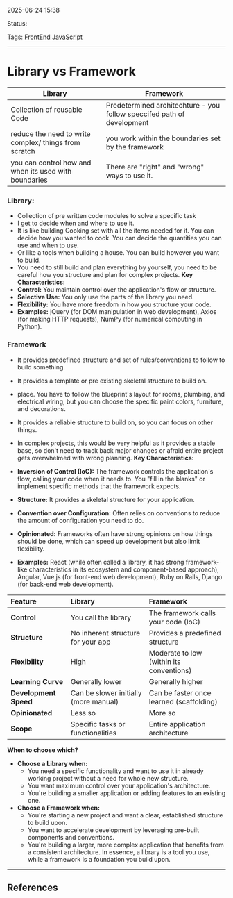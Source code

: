 
2025-06-24 15:38

Status:

Tags: [FrontEnd](../../3%20-%20Tags/FrontEnd.md) [JavaScript](../../3%20-%20Tags/JavaScript.md)

---
# Library vs Framework
| Library                                               | Framework                                                              |
| ----------------------------------------------------- | ---------------------------------------------------------------------- |
| Collection of reusable Code                           | Predetermined architechture - you follow speccifed path of development |
| reduce the need to write complex/ things from scratch | you work within the boundaries set by the framework                    |
| you can control how and when its used with boundaries | There are "right" and "wrong" ways to use it.                          |
### Library:
- Collection of pre written code modules to solve a specific task
- I get to decide when and where to use it.
- It is like building Cooking set with all the items needed for it. You can decide how you wanted to cook. You can decide the quantities you can use and when to use.
- Or like a tools when building a house. You can build however you want to build.
- You need to still build and plan everything by yourself, you need to be careful how you structure and plan for complex projects.
**Key Characteristics:**
- **Control:** You maintain control over the application's flow or structure.
- **Selective Use:** You only use the parts of the library you need.
- **Flexibility:** You have more freedom in how you structure your code.
- **Examples:** jQuery (for DOM manipulation in web development), Axios (for making HTTP requests), NumPy (for numerical computing in Python).
### Framework
- It provides predefined structure and set of rules/conventions to follow to build something.
- It provides a template or pre existing skeletal structure to build on.
- place. You have to follow the blueprint's layout for rooms, plumbing, and electrical wiring, but you can choose the specific paint colors, furniture, and decorations.
- It provides a reliable structure to build on, so you can focus on other things.
- In complex projects, this would be very helpful as it provides a stable base, so don't need to track back major changes or afraid entire project gets overwhelmed with wrong planning.
**Key Characteristics:**

- **Inversion of Control (IoC):** The framework controls the application's flow, calling your code when it needs to. You "fill in the blanks" or implement specific methods that the framework expects.
- **Structure:** It provides a skeletal structure for your application.
- **Convention over Configuration:** Often relies on conventions to reduce the amount of configuration you need to do.
- **Opinionated:** Frameworks often have strong opinions on how things should be done, which can speed up development but also limit flexibility.
- **Examples:** React (while often called a library, it has strong framework-like characteristics in its ecosystem and component-based approach), Angular, Vue.js (for front-end web development), Ruby on Rails, Django (for back-end web development).

| Feature               | Library                               | Framework                                |
| :-------------------- | :------------------------------------ | :--------------------------------------- |
| **Control**           | You call the library                  | The framework calls your code (IoC)      |
| **Structure**         | No inherent structure for your app    | Provides a predefined structure          |
| **Flexibility**       | High                                  | Moderate to low (within its conventions) |
| **Learning Curve**    | Generally lower                       | Generally higher                         |
| **Development Speed** | Can be slower initially (more manual) | Can be faster once learned (scaffolding) |
| **Opinionated**       | Less so                               | More so                                  |
| **Scope**             | Specific tasks or functionalities     | Entire application architecture          |

**When to choose which?**

- **Choose a Library when:**
    - You need a specific functionality and want to use it in already working project without a need for whole new structure.
    - You want maximum control over your application's architecture.
    - You're building a smaller application or adding features to an existing one.
- **Choose a Framework when:**
    - You're starting a new project and want a clear, established structure to build upon.
    - You want to accelerate development by leveraging pre-built components and conventions.
    - You're building a larger, more complex application that benefits from a consistent architecture.
In essence, a library is a tool you use, while a framework is a foundation you build upon.





---
## References